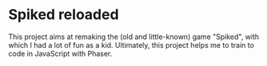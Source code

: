 # Spiked reloaded
This project aims at remaking the (old and little-known) game "Spiked", with which I had a lot of fun as a kid. Ultimately, this project helps me to train to code in JavaScript with Phaser.
